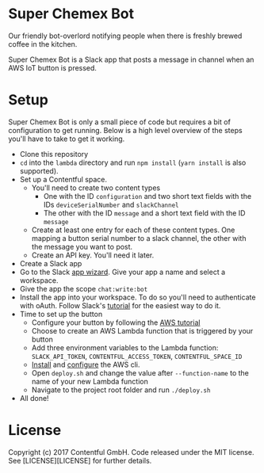 Super Chemex Bot
================

Our friendly bot-overlord notifying people when there is freshly brewed coffee in the kitchen.

Super Chemex Bot is a Slack app that posts a message in channel when an AWS IoT button is pressed.

Setup
=====

Super Chemex Bot is only a small piece of code but requires a bit of configuration to get running. Below is a high level overview of the steps you'll have to take to get it working.

 * Clone this repository
 * `cd` into the `lambda` directory and run `npm install` (`yarn install` is also supported).
 * Set up a Contentful space.
   * You'll need to create two content types
     * One with the ID `configuration` and two short text fields with the IDs `deviceSerialNumber` and `slackChannel`
     * The other with the ID `message` and a short text field with the ID `message`
   * Create at least one entry for each of these content types. One mapping a button serial number to a slack channel, the other with the message you want to post.
   * Create an API key. You'll need it later.
 * Create a Slack app
  * Go to the Slack [app wizard](https://api.slack.com/apps?new_app=1). Give your app a name and select a workspace.
  * Give the app the scope `chat:write:bot`
  * Install the app into your workspace. To do so you'll need to authenticate with oAuth. Follow Slack's [tutorial](https://api.slack.com/tutorials/app-creation-and-oauth) for the easiest way to do it.
 * Time to set up the button
   * Configure your button by following the [AWS tutorial](http://docs.aws.amazon.com/iot/latest/developerguide/configure-iot.html)
   * Choose to create an AWS Lambda function that is triggered by your button
   * Add three environment variables to the Lambda function: `SLACK_API_TOKEN`, `CONTENTFUL_ACCESS_TOKEN`, `CONTENTFUL_SPACE_ID`
   * [Install](http://docs.aws.amazon.com/cli/latest/userguide/installing.html) and [configure](http://docs.aws.amazon.com/cli/latest/userguide/cli-chap-getting-started.html#cli-quick-configuration) the AWS cli.
   * Open `deploy.sh` and change the value after `--function-name` to the name of your new Lambda function
   * Navigate to the project root folder and run `./deploy.sh`
 * All done!

License
=======

Copyright (c) 2017 Contentful GmbH. Code released under the MIT license. See [LICENSE][LICENSE] for further details.
